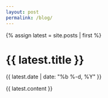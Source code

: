 ```yaml
---
layout: post
permalink: /blog/
---
```


{% assign latest = site.posts | first %}
<link rel="canonical" href="{{ latest.url | absolute_url }}">

<h1>{{ latest.title }}</h1>
<p class="post-meta">
  <time datetime="{{ latest.date | date_to_xmlschema }}">
    {{ latest.date | date: "%b %-d, %Y" }}
  </time>
</p>

{{ latest.content }}

